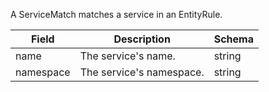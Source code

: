 A ServiceMatch matches a service in an EntityRule.

| Field | Description | Schema |
|-------|-------------|--------|
| name | The service's name. | string |
| namespace | The service's namespace. | string |

